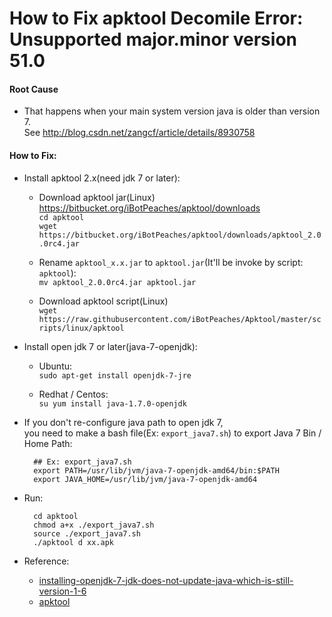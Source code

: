 
# How to Fix apktool Decomile Error: Unsupported major.minor version 51.0

#### Root Cause

* That happens when your main system version java is older than version 7.  
See <http://blog.csdn.net/zangcf/article/details/8930758>

#### How to Fix:

* Install apktool 2.x(need jdk 7 or later):  

  * Download apktool jar(Linux)  
    <https://bitbucket.org/iBotPeaches/apktool/downloads>  
    `cd apktool`  
    `wget https://bitbucket.org/iBotPeaches/apktool/downloads/apktool_2.0.0rc4.jar`  
    
   * Rename `apktool_x.x.jar` to `apktool.jar`(It'll be invoke by script: `apktool`):  
   `mv apktool_2.0.0rc4.jar apktool.jar`

  * Download apktool script(Linux)  
    `wget https://raw.githubusercontent.com/iBotPeaches/Apktool/master/scripts/linux/apktool`

* Install open jdk 7 or later(java-7-openjdk):

  * Ubuntu:  
    `sudo apt-get install openjdk-7-jre`

  * Redhat / Centos:  
    `su yum install java-1.7.0-openjdk`

* If you don't re-configure java path to open jdk 7,  
you need to make a bash file(Ex: `export_java7.sh`) to export Java 7 Bin  / Home Path:

        ## Ex: export_java7.sh  
        export PATH=/usr/lib/jvm/java-7-openjdk-amd64/bin:$PATH
        export JAVA_HOME=/usr/lib/jvm/java-7-openjdk-amd64
* Run:  

        cd apktool
        chmod a+x ./export_java7.sh
        source ./export_java7.sh
        ./apktool d xx.apk

* Reference:  
  * [installing-openjdk-7-jdk-does-not-update-java-which-is-still-version-1-6](<http://unix.stackexchange.com/questions/35185/installing-openjdk-7-jdk-does-not-update-java-which-is-still-version-1-6>)
  * [apktool](https://code.google.com/p/android-apktool/wiki/Install)